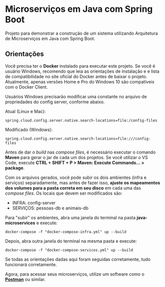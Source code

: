 # Microserviços em Java com Spring Boot
Projeto para demonstrar a construção de um sistema utilizando Arquitetura de Microserviços em Java com Spring Boot.

## Orientações

Você precisa ter o **Docker** instalado para executar este projeto. Se você é usuário Windows, recomendo que leia as orientações de instalação e e lista de compatibilidade no site oficial do Docker antes de baixar o projeto. Atualmente, apenas versões Home e Pro do Windows 10 são compatíveis com o Docker Client.

Usuários Windows precisarão modificar uma constante no arquivo de propriedades do config server, conforme abaixo.

Atual (Linux e Mac):

`spring.cloud.config.server.native.search-locations=file:/config-files`

Modificado (Windows):

`spring.cloud.config.server.native.search-locations=file:///config-files`

Antes de dar o *build* nas *compose files*, é necessário executar o comando **Maven** para gerar o jar de cada um dos projetos. Se você utilizar o VS Code, execute **CTRL + SHIFT + P > Maven: Execute Commands... > package**.

Com os arquivos gerados, você pode subir os dois ambientes (infra e serviços) separadamente, mas antes de fazer isso, **ajuste os mapeamentos dos volumes para a pasta correta em seu disco** em cada uma das *compose files*. Os locais que devem ser modificados são:
- INFRA: config-server
- SERVIÇOS: pessoas-db e animais-db

Para "subir" os ambientes, abra uma janela do terminal na pasta **java-microservices** e execute:

`docker-compose -f "docker-compose-infra.yml" up --build`

Depois, abra outra janela do terminal na mesma pasta e execute:

`docker-compose -f "docker-compose-servicos.yml" up --build`

Se todas as orientações dadas aqui foram seguidas corretamente, tudo funcionará corretamente.

Agora, para acessar seus microserviços, utilize um software como o **[Postman](https://www.postman.com/)** ou similar.